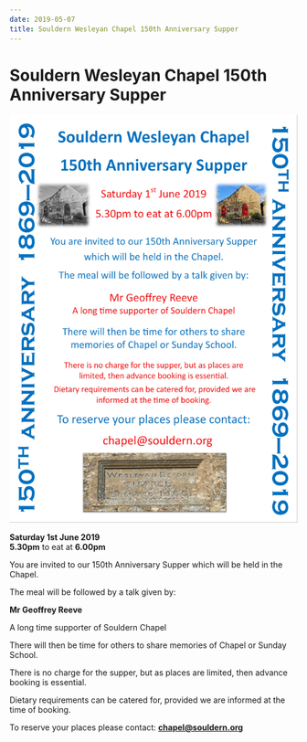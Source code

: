 ```yaml
---
date: 2019-05-07
title: Souldern Wesleyan Chapel 150th Anniversary Supper
---
```


# Souldern Wesleyan Chapel 150th Anniversary Supper

![chapel-150](chapel-150.jpg)

**Saturday 1st June 2019**  
**5.30pm** to eat at **6.00pm**


You are invited to our 150th Anniversary Supper which will be held in the Chapel.

The meal will be followed by a talk given by:

**Mr Geoffrey Reeve**

A long time supporter of Souldern Chapel

There will then be time for others to share memories of Chapel or Sunday School.

There is no charge for the supper, but as places are limited, then advance booking is essential. 

Dietary requirements can be catered for, provided we are informed at the time of booking.

To reserve your places please contact: [**chapel@souldern.org**](mailto:chapel@souldern.org)

